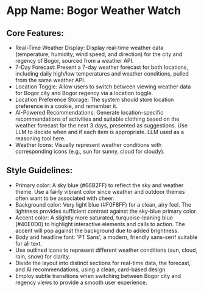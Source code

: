 # **App Name**: Bogor Weather Watch

## Core Features:

- Real-Time Weather Display: Display real-time weather data (temperature, humidity, wind speed, and direction) for the city and regency of Bogor, sourced from a weather API.
- 7-Day Forecast: Present a 7-day weather forecast for both locations, including daily high/low temperatures and weather conditions, pulled from the same weather API.
- Location Toggle: Allow users to switch between viewing weather data for Bogor city and Bogor regency via a location toggle.
- Location Preference Storage: The system should store location preference in a cookie, and remember it.
- AI-Powered Recommendations: Generate location-specific recommendations of activities and suitable clothing based on the weather forecast for the next 3 days, presented as suggestions. Use LLM to decide when and if each item is appropriate. LLM used as a reasoning tool here.
- Weather Icons: Visually represent weather conditions with corresponding icons (e.g., sun for sunny, cloud for cloudy).

## Style Guidelines:

- Primary color: A sky blue (#66B2FF) to reflect the sky and weather theme. Use a fairly vibrant color since weather and outdoor themes often want to be associated with cheer.
- Background color: Very light blue (#F0F8FF) for a clean, airy feel. The lightness provides sufficient contrast against the sky-blue primary color.
- Accent color: A slightly more saturated, turquoise-leaning blue (#40E0D0) to highlight interactive elements and calls to action. The accent will pop against the background due to added brightness.
- Body and headline font: 'PT Sans', a modern, friendly sans-serif suitable for all text.
- Use outlined icons to represent different weather conditions (sun, cloud, rain, snow) for clarity.
- Divide the layout into distinct sections for real-time data, the forecast, and AI recommendations, using a clean, card-based design.
- Employ subtle transitions when switching between Bogor city and regency views to provide a smooth user experience.